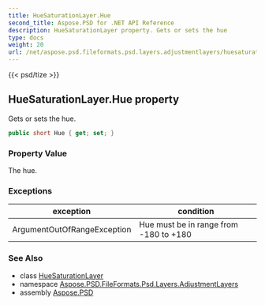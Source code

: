```yaml
---
title: HueSaturationLayer.Hue
second_title: Aspose.PSD for .NET API Reference
description: HueSaturationLayer property. Gets or sets the hue
type: docs
weight: 20
url: /net/aspose.psd.fileformats.psd.layers.adjustmentlayers/huesaturationlayer/hue/
---
```

{{< psd/tize >}}
## HueSaturationLayer.Hue property

Gets or sets the hue.

```csharp
public short Hue { get; set; }
```

### Property Value

The hue.

### Exceptions

| exception | condition |
| --- | --- |
| ArgumentOutOfRangeException | Hue must be in range from -180 to +180 |

### See Also

* class [HueSaturationLayer](../)
* namespace [Aspose.PSD.FileFormats.Psd.Layers.AdjustmentLayers](../../huesaturationlayer/)
* assembly [Aspose.PSD](../../../)


